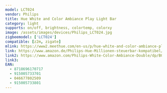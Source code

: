 ```yaml
---
model: LCT024
vendor: Philips
title: Hue White and Color Ambiance Play Light Bar
category: light
supports: on/off, brightness, colortemp, colorxy
image: /assets/images/devices/Philips_LCT024.jpg
zigbeemodel: ['LCT024']
compatible: [z2m, zigate]
mlink: https://www2.meethue.com/en-us/p/hue-white-and-color-ambiance-play-light-bar-single-pack/7820130U7
link: https://www.amazon.de/Philips-Hue-Millionen-steuerbar-kompatibel/dp/B07FXRS4ZW 
link2: https://www.amazon.com/Philips-White-Color-Ambiance-Double/dp/B07GXB3S7Z
link3: 
EAN: 
  - 8718696170717
  - 915005733701
  - 046677802509
  - 915005733801
---
```

